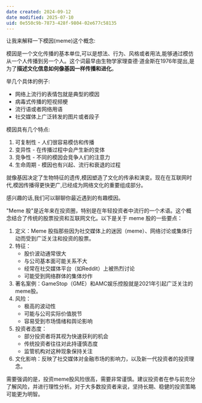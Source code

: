 ```yaml
---
date created: 2024-09-12
date modified: 2025-07-10
uid: 0e550c9b-7873-428f-9804-02e677c58135
---
```


让我来解释一下模因(meme)这个概念:

模因是一个文化传播的基本单位,可以是想法、行为、风格或者用法,能够通过模仿从一个人传播到另一个人。这个词最早由生物学家理查德·道金斯在1976年提出,是为了**描述文化信息如何像基因一样传播和进化**。

举几个具体的例子:

- 网络上流行的表情包就是典型的模因
- 病毒式传播的短视频梗
- 流行语或者网络用语
- 社交媒体上广泛转发的图片或者段子

模因具有几个特点:

1. 可复制性 - 人们很容易模仿和传播
2. 变异性 - 在传播过程中会产生新的变体
3. 竞争性 - 不同的模因会竞争人们的注意力
4. 生命周期 - 模因也有兴起、流行和衰退的过程

就像基因决定了生物特征的遗传,模因塑造了文化的传承和演变。现在在互联网时代,模因传播得更快更广,已经成为网络文化的重要组成部分。

感兴趣的话,我们可以聊聊你最近遇到的有趣模因。

"Meme 股"是近年来在投资圈，特别是在年轻投资者中流行的一个术语。这个概念结合了传统的股票投资和互联网文化。以下是关于 meme 股的一些要点：

1. 定义：Meme 股指那些因为社交媒体上的迷因（meme）、网络讨论或集体行动而受到广泛关注和投资的股票。
2. 特征：
    - 股价波动通常很大
    - 与公司基本面可能关系不大
    - 经常在社交媒体平台（如Reddit）上被热烈讨论
    - 可能受到网络群体的集体炒作
3. 著名案例：GameStop（GME）和AMC娱乐控股就是2021年引起广泛关注的meme股。
4. 风险：
    - 极高的波动性
    - 可能与公司实际价值脱节
    - 容易受到市场情绪和舆论影响
5. 投资者态度：
    - 部分投资者将其视为快速获利的机会
    - 传统投资者往往对此持谨慎态度
    - 监管机构对这种现象保持关注
6. 文化影响：反映了社交媒体对金融市场的影响力，以及新一代投资者的投资理念。

需要强调的是，投资meme股风险很高，需要非常谨慎。建议投资者在参与前充分了解风险，并进行理性分析。对于大多数投资者来说，坚持长期、稳健的投资策略可能更为明智。
